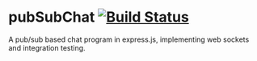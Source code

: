 # pubSubChat [![Build Status](https://travis-ci.org/beaudavenport/pubSubChat.svg?branch=master)](https://travis-ci.org/beaudavenport/pubSubChat)
A pub/sub based chat program in express.js, implementing web sockets and integration testing.
